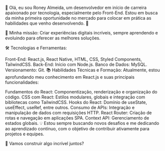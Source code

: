 👋 Olá, eu sou Roney Almeida, um desenvolvedor em início de carreira apaixonado por tecnologia, especialmente pelo Front-End. Estou em busca da minha primeira oportunidade no mercado para colocar em prática as habilidades que venho desenvolvendo. 🚀

🎯 Minha missão: Criar experiências digitais incríveis, sempre aprendendo e evoluindo para oferecer as melhores soluções.

🛠️ Tecnologias e Ferramentas:

Front-End: React.js, React Native, HTML, CSS, Styled Components, TailwindCSS.
Back-End: Início com Node.js.
Banco de Dados: MySQL.
Versionamento: Git.
📚 Habilidades Técnicas e Formação:
Atualmente, estou aprofundando meu conhecimento em React.js e suas principais funcionalidades:

Fundamentos do React: Componentização, renderização e organização do código.
CSS com React: Estilos modulares, globais e integração com bibliotecas como TailwindCSS.
Hooks do React: Domínio de useState, useEffect, useRef, entre outros.
Consumo de APIs: Integração e manipulação de dados com requisições HTTP.
React Router: Criação de rotas e navegação em aplicações SPA.
Context API: Gerenciamento de estados globais.
💡 Estou sempre buscando novos desafios e me dedicando ao aprendizado contínuo, com o objetivo de contribuir ativamente para projetos e equipes.

🌟 Vamos construir algo incrível juntos?
